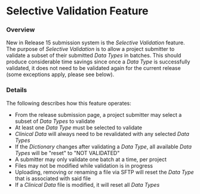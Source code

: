 # Selective Validation Feature

### Overview

New in Release 15 submission system is the _Selective Validation_ feature. The purpose of _Selective Validation_ is to allow a project submitter to validate a subset of their submitted _Data Types_ in batches. This should produce considerable time savings since once a _Data Type_ is successfully validated, it does not need to be validated again for the current release (some exceptions apply, please see below). 

### Details

The following describes how this feature operates:

* From the release submission page, a project submitter may select a subset of _Data Types_ to validate
* At least one _Data Type_ must be selected to validate
* _Clinical Data_ will always need to be revalidated with any selected _Data Types_
* If the _Dictionary_ changes after validating a _Data Type_, all available _Data Types_ will be "reset" to "NOT VALIDATED"
* A submitter may only validate one batch at a time, per project
* Files may not be modified while validation is in progress
* Uploading, removing or renaming a file via SFTP will reset the _Data Type_ that is associated with said file
* If a _Clinical Data_ file is modified, it will reset all _Data Types_